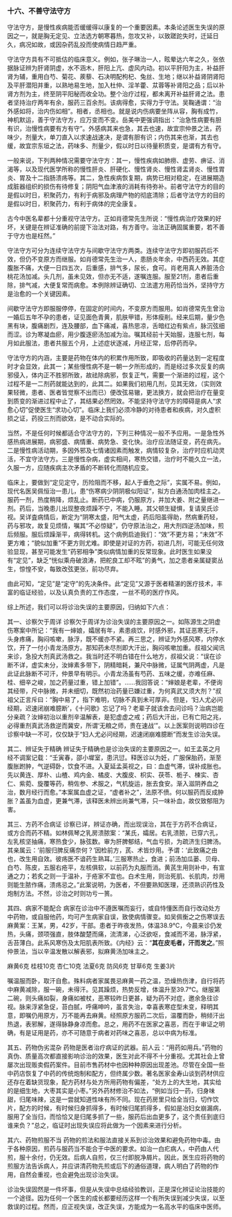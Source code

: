 ### 十六、不善守法守方

守法守方，是慢性疾病能否缓缓得以康复的一个重要因素。本条论述医生失误的原因之一，就是胸无定见、立法选方朝寒暮热，忽攻又补，以致蹉跎失时，迁延日久，病况如故，或因杂药乱投而使病情日趋严重。

守法守方具有不可抵估的临床意义。例如，张子琳治一人，眩晕达六年之久，张依据脉证辨为肝肾阴虚，水不涵木，肝阳上亢、虚风内动。初以平肝阳为主，补益肝肾为辅，重用白芍、菊花、蒺藜、石决明配枸杞、兔丝、生地；继以补益肾阴肾阳及平肝潜阳并重，以熟地易生地，加入杜仲、淫羊藿、苁蓉等补肾阳之品；后以补肾方剂为主，终至阴平阳秘而收全功。整个治疗过程，都未离开补益肝肾之法。患者坚持治疗两年有余，服药三百余剂。该病得愈，实得力于守法。吴鞠通谓：“治外感如将，治内伤如相”。相者，丞相也。就是说内伤病要坐阵从容，胸有成竹，神机默运，善于守法守方，应万变而不变。岳美中更强调指出：“治急性病要有胆有识，治慢性病要有方有守”。外感病其来也急，其去也速，故宜宗仲景之法，药味少，剂量大，单刀直入以求速战速决，是谓有胆有识；内伤其来也渐，其去也缓，故宜宗东垣之法，药味多、剂量少，假以时日以待量积质变，是谓有方有守。

一般来说，下列两种情况需要守法守方：其一，慢性疾病如肺痨、虚劳、痹证、消渴等，以及现代医学所称的慢性肝炎、肝硬化、慢性肾炎、慢性肾盂肾炎、慢性胃炎、胃及十二指肠溃疡等。其二，急性疾病恢复期，病势已相对稳定，在进展期造成脏器组织的损伤有待修复；阴阳气血津液的消耗有待弥补。前者守法守方的目的是假以时日，积聚药力，有利于病邪及病理产物的彻底清除；后者守法守方的目的是假以时日，积聚药力，有利于病体的完全康复。

古今中医名辈都十分重视守法守方。正如肖德常先生所说：“慢性病治疗效果的好坏，关键是在辨证准确的前提下治法对路，有方善守。治法正确固属重要，若不善于守方也是枉然。”

守法守方可分为连续守法守方与间歇守法守方两类。连续守法守方即初服药后不效，但仍不变原方而继服。如肖德常先生治一人，患肠炎年余，中西药无效。其症腹胀不痛，大便一日四五次，后重感，排气多，尿长，食可。肖老用真人养脏汤合桃花汤加减。头几剂，虽未见效，但亦无不适，遂嘱连服。服至21剂，患者后重除，排气减，大便复常而病愈。本例除辨证确切、立法遣方用药恰当外，坚持守方是治愈的一个关键因素。

间歇守法守方即服服停停，在固定的时间内，不变原方而服用。如肖德常先生曾治一婚后五年不孕的患者，证见面色青黄，肌肤甲错，形体瘦削。经来后期，量少色黑有块，腹痛剧烈，连及腰部，血下痛减，喜热思凉，舌暗红边有紫点，脉沉弦细而涩。诊为寒凝血瘀，用少腹逐瘀汤加减为治。嘱其经前十天始服，连服七剂，每月如此服法，患者共服五个月，上述症状逐减，月经正常，后停药而孕。

守法守方的内涵，主要是药物在体内的积累作用所致，即吸收的药量达到一定程度时才会显效，此其一；某些慢性病不是一朝一夕所形成的，而是经过多次反复的病邪侵入，体内正不胜邪所致，故祛除病邪，恢复正气，需要一个渐进的过程，这个过程不是一二剂药就能达到的，此其二。如果我们初用几剂，见其无效，（实则效果轻微，患者、医者皆觉察不出而已）便改弦易辙，更法换方，就会把治疗在量变到质变的渐进过程中止了，其结果必然罔效。不能坚持守法守方的障碍是病人“求愈心切”促使医生“求功心切”。临床上我们必须冷静的对待患者和疾病，对久虚积损之证，药投三剂而欲效，是不动合实际的。

当然，不是任何时候都适合守法守方的，下列三种情况一般不予应用。一是急性外感热病进展期，病邪盛、病情重、病势急、变化快。治疗应法随证变，药在病先。二是慢性病活动期，多因外邪及七情诸因素而触发，病情较复杂，治疗时应机动灵活，不宜守法守方。三是慢性杂病，虚实相间，寒热交错，治疗时不能久立一法，久服一方，应随疾病主次矛盾的不断转化而随机应变。

临床上，要做到“定见定守，历险阻而不移，起人于垂危之际”，实属不易。例如，现代名医吴佩恒治一患儿，患“伤寒病少阴阴极似阳证”，拟方白通汤加肉桂主之。服药一剂，热度稍降，烦乱止。断药已中病，仍服原方，并加大姜、附之量继进一剂。药后，当晚患儿出现整夜烦躁不宁，不能入睡。其父顿生疑惧，复请吴氏诊视。吴详査病情后，断定为“阴寒太盛，阳气太虚，药后阳虽得助，然病重药轻，药与邪攻，故复见烦情，嘱其“不必惊疑”，仍守原法治之，用大剂四逆汤加味，煎后频服。服后烦躁渐平，病得转机。这个病例启迪我们：“效”不更方易；“未效”不更方难；“貌似加重”不更方则尤难。即使是对证的方药，初进几剂，可能无任何效验显现，甚至可能发生“药邪相争”类似病情加重的反常现象。此时医生如果没有“定见”，缺乏“恍似乘舟破浪涛，把舵良工却不眩”的勇气，加之患者亲属疑窦丛生，惊惶不安，每致改弦更张，前功尽弃。

由此可知，“定见”是“定守”的先决条件。此“定见”又源于医者精湛的医疗技术，丰富的临证经验，以及认真负责的工作态度，一丝不苟的医疗作风。

综上所述，我们可以将诊治失误的主要原因，归纳如下六点：

其一、诊察欠于周详 诊察欠于周详为诊治失误的主要原因之一。如陈源生之阴虚伤寒案中所记：“我有一婶娘，孀居有年，素患痰饮，时感外邪，其证恶寒无汗，头身疼痛，胸闷咳嗽，脉浮，既不缓亦不紧。再三思之，辨证为外感风寒，内停水饮，开了一付小青龙汤原方。那知药未尽剂即大汗出，胸闷咳嗽加重。叔祖父闻讯来诊，急投大剂真武汤救之。我当时还不明白错在什么地方，叔祖父说：“误在诊断不详，虚实未分，汝婶素多带下，阴精暗耗，兼尺中脉微，证属气阴两虚，凡是此证此脉断不可汗，仲景早有明示。小青龙汤虽有芍药、五味之缓，亦难任麻、桂、细辛之峻，加之药量过重，错上加错”。……我回答说：“婶娘是老辈，不便询其经带，尺中脉微，并未细切，既然初治药量已嫌过重，为何真武又须大剂？”叔祖父正言斥曰：“胸中易了，指下难明，切脉不真到未可厚非。但是，‘妇人尤必问经期，迟速闭崩难臆断’，《十问歌》忘记了吗？老辈子就该舍去问诊吗？治病岂能分亲疏？汝婶初治以重剂辛温解表，是犯虚虚之戒；药后大汗出，已有亡阳之兆，必得重剂真武汤救逆而冀安，所谓‘无粮之师，贵在速战’”。以上医案则说明四诊在诊察中缺一不可，仅仅缺于“妇人尤必问经期，迟速闭崩难臆断”而发生诊治失误。

其二、辨证失于精确 辨证失于精确也是诊治失误的主要原因之一。如王孟英之月经不调案记载：“壬寅春，邵小墀室，患汛愆。释医诊以为妊，广服保胎药，渐至腹胀跗肿，气逆碍卧，饮食不进。入夏延孟英视之，曰：血虚气滞，误补成胀也。先以黄连、厚朴、山楂、鸡内金、橘皮、大腹皮、枳实、茯苓、栀子、楝实、杏仁、紫菀、旋覆等药，稍佐参、术服之，气机旋运，胀去食安。渐入滋阴养血之治，数月经行而愈。”本案属血虚之证，“虚者补之”，法原不偾。何以服药而反成肿胀？盖虽为血虚，更兼气滞，该释医未辨出尚兼气滞，只一味补血，故仅致郁阻为害。

其三、方药不合病证 诊察已详，辨证亦确，而出现误治，其在于方药不合病证，或方合而药不精。如林佩琴之乳房溃脓案：“某氏，孀居。右乳溃脓，已穿六孔，左乳核坚抽痛，寒热食少，脉弦数。审为肝脾郁结，气血亏损，为疏济生归脾汤。其亲属云：‘前服归脾反痛奈何？’因检前方，芪、术皆炒用。予谓：‘此致痛之由也，改生用自效。彼疡医不谙药生熟耳。’三服寒热止，食进；前汤加瓜蒌、贝母、白芍、陈皮，五服右疮平，左核俱软，以前药为丸服而消。黄芪生用则补中，有宣通之力；若炙之则一于温补，于疮家不宜也。白术生用，则治死肌、长肌肉，炒用则能生脓作痛，溃疡忌之。”此案说明，为医者，不但要熟知医理，还须熟识药性及炮制方法。不然，诊治之时则功亏一篑。

其四、病家不能配合 病家在诊治中不遵医嘱而妄行，或自恃懂医而自行改动处方中药物，或自服他药，均可产生病家自误，致使病情骤变。如吴佩衡之之伤寒误去麻黄案：王某，男，42岁，干部。患者于昨夜发热，体温38.9℃，今晨来诊仍发热，头痛，颈项强直，肢体酸楚而痛，流清涕，心泛欲呕，食减而不渴，脉浮紧，舌苔薄白。此系风寒伤及太阳肌表所致。《内经》云：“**其在皮毛者，汗而发之**。”照仲景法，当以辛温发散以解表邪，拟麻黄汤加味主之。

麻黄6克 桂枝10克 杏仁10克 法夏6克 防风6克 甘草6克 生姜3片

嘱温服而卧，取汗自愈。殊料病者家属畏忌麻黄一药之温，恐燥热伤津，自行将药中麻黄减除，服一碗，未得汗。见其躁烦，热势反增，体温升至39.7℃。继服第二碗，则头痛如裂，身痛如被杖，恶寒较昨日更甚，疑为药不对症，邀余急往诊视。脉来浮紧急促，苔白腻，呼痛呻吟，虽言失治，幸喜表寒症型未变，释明其意，即嘱仍用原方，万不能再去麻黄。经照原方服药二次后，温覆而卧，稍倾汗出热退，表邪解，遂得脉静身凉而愈。总之，用药不在医家之喜恶，而在于审证之明确，有是证用是药，亦不可随意于病者对药味之喜恶，总以中病为标准。

其五、药物伪劣混杂 药物是医者治疗病证的武器。前人云：“用药如用兵。”药物的真伪、质量高次都直接影响诊治的效果，医生对此不得不十分重视。尤其社会上曾屡次出现贩卖假药案件。目前市售药材中也因种种原因出现差池。尽管在全国一些中药店恢复了中药的传统炮制和配方，但终属少数。著名医家金寿山谈到药材供应还存在着缺货现象，配方药材与处方所用药物有偏差，“处方上的大生地，其实给的是细生地，大枣其实是小枣。”另外药材修治不如法，“例如当归一药，归身味甜，归尾味辣，这是一尝就知道性味有所不同。现在药房里只给全当归，切作饮片，配方的时候，有时候归身抓得多，有时候归尾抓得多，假如是冶妇女崩漏病，服用了全当归，而恰恰又是归尾多抓了一些，服药后出血更多了，这个责任到底归谁来负？”总之，临证时出现失误应将此做为一个因素来进行分析。

其六、药物煎服不当 药物的煎法和服法直接关系到诊治效果和避免药物中毒。由于各种原因，煎药与服药当不能合于中医的要求。如治一白疕病人，中药由人代煎，服十余付，仍无效。后病人自煎，仅三付即脱净屑片。因此，医生应将药物的煎服方法告诉病人，并应讲清药物先煎或后下的通俗道理，病人明白了药物的作用，自然会重视，也会避免出现诊治失误。

诊治失误固然是一件坏事，但是从失误中总结经验教训，正是深化辨证论治技能的一个途径。因为任何一个医生的成长都要经历这样一个有所失误到减少失误，以至救误的过程。然而，应正视失误，改正失误，方能成为一名高水平的临床中医师。